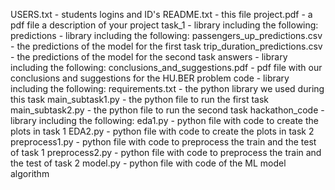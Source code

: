 USERS.txt - students logins and ID's
README.txt - this file
project.pdf - a pdf file a description of your project
task_1 - library including the following:
	predictions - library including the following:
		passengers_up_predictions.csv - the predictions of the model for the first task
		trip_duration_predictions.csv - the predictions of the model for the second task
	answers - library including the following:
		conclusions_and_suggestions.pdf - pdf file with our conclusions and suggestions for the HU.BER problem
	code - library including the following:
		requirements.txt - the python library we used during this task
		main_subtask1.py - the python file to run the first task
		main_subtask2.py - the python file to run the second task
		hackathon_code - library including the following:
			eda1.py - python file with code to create the plots in task 1
			EDA2.py - python file with code to create the plots in task 2
			preprocess1.py - python file with code to preprocess the train and the test of task 1
			preprocess2.py - python file with code to preprocess the train and the test of task 2
			model.py - python file with code of the ML model algorithm
